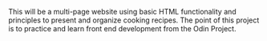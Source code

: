 This will be a multi-page website using basic HTML functionality and principles to present and organize cooking recipes.
The point of this project is to practice and learn front end development from the Odin Project.
